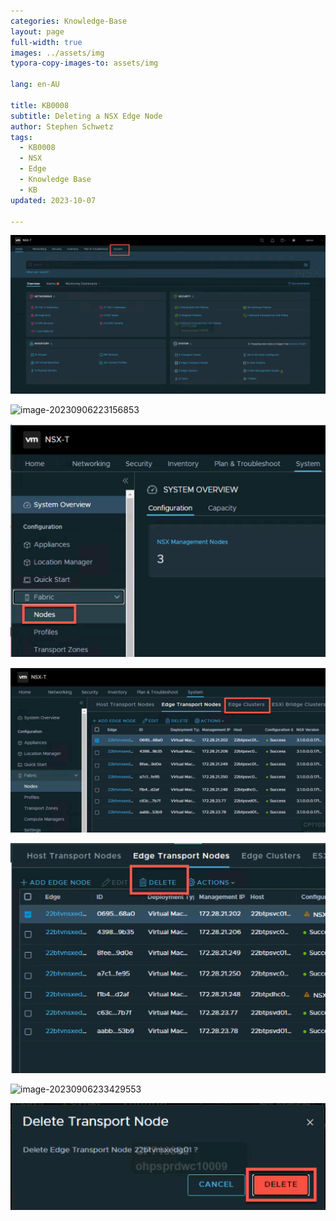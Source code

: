 ```yaml
---
categories: Knowledge-Base
layout: page
full-width: true
images: ../assets/img
typora-copy-images-to: assets/img

lang: en-AU

title: KB0008
subtitle: Deleting a NSX Edge Node
author: Stephen Schwetz
tags: 
  - KB0008
  - NSX
  - Edge
  - Knowledge Base
  - KB
updated: 2023-10-07

---
```




![image-20231008013412721](assets/img/image-20231008013412721.png)

![image-20230906223156853](../../../../../../assets/image-20230906223156853.png)

![image-20230906223240360](assets/img/image-20230906223240360-6689182.png)

![image-20230906230938199](assets/img/image-20230906230938199.png)

<img src="assets/img/image-20231008013720105.png" alt="image-20231008013720105" style="zoom:50%;" />

![image-20230906233429553](../../../../../../assets/image-20230906233429553.png)

<img src="assets/img/image-20230906233453011-6689428.png" alt="image-20230906233453011" style="zoom:50%;" />

